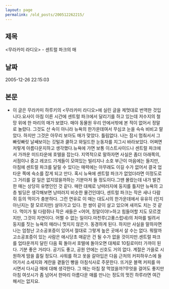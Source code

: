 ```yaml
---
layout: page
permalink: /old_posts/200512262215/
---
```


## 제목
&lt;무라카미 라디오&gt; - 센트럴 파크의 매

## 날짜
2005-12-26 22:15:03

## 본문
* 이 글은 무라카미 하루키의 <무라카미 라디오>에 실린 글을 제멋대로 번역한 것입니다.요사이 아침 이른 시간에 센트럴 파크에서 달리기를 하고 있는데 저수지의 철망 위에 한 마리의 매가 보였다. 매야 동물원 우리 안에서밖에 본 적이 없어서 정말로 놀랐다. 그것도 산 속이 아니라 뉴욕의 한가운데여서 무심코 눈을 슥슥 비비고 말았다. 하지만 그것은 아무리 보아도 매가 맞았다. 틀림없다. 나는 잠시 멈춰서서 그 빠릿빠릿 날쌔보이는 깃털과 쿨하고 와일드한 눈동자를 지그시 바라보았다. 어쩌면 저렇게 아름다운지하고 생각했다.뉴욕에 가면 보통 이스트사이드나 센트럴 파크에서 가까운 미드타운에 호텔을 잡는다. 지역적으로 말하자면 사실은 좀더 아래쪽의, 서점이나 중고 레코드 가게들이 모여있는 빌리지나 소호 부근이 마음에는 들지만, 아침에 센트럴 파크를 달릴 수 있다는 매력에는 아무래도 이길 수가 없어서 결국 업타운 쪽에 숙소를 잡게 되고 만다. 혹시 뉴욕에 센트럴 파크가 없었더라면 이정도로 그 거리를 갈 일은 없지않을까하는 기분마저 들 정도이다.그땐 몰랐는데 내가 발견한 매는 상당히 유명인인 것 같다. 매란 대체로 낭떠러지에 둥지를 틀지만 뉴욕의 고층 빌딩은 생각해보면 낭떠러지 비슷한 물건인데다, 센트럴 파크는 작은 새나 다람쥐 등의 먹이가 충분하다. 그런 연유로 이 매는 대도시의 한가운데에서 유유히 (인지 아닌지는 잘 모르지만) 살아가고 있다. 한 쌍이 같이 살고 있으며 새끼도 치는 것 같다. 먹이가 될 다람쥐나 작은 새들은 <어어, 정말이야!>하고 힘들어할 지도 모르겠지만, 그것이 자연이다. 어쩔 수 없는 일이다.마천루(고풍스럽네)의 처마를 빌려서 둥지를 짓는 뉴욕의 매라니 멋지지 않은가. 동경하게 된다. 하지만 사실을 말하자면 나는 엄청난 고소공포증이 있어서 절대로 그렇게 높은 곳에서 살 수는 없다. 뭐랄까 고소공포증이 있는 사람은 애시당초 매같은 건 될 수가 없을 것이지만.센트럴 파크를 업타운까지 달린 다음 휙 돌아서 호텔에 돌아오면 대체로 10킬로미터 가까이 된다. 기분 좋은 거리다. 공기도 좋고, 공원 안에는 신호도 거의 없다. 계절은 가을로 시원하게 땀을 흘릴 정도다. 샤워를 하고 옷을 갈아입은 다음 근처의 커피하우스에 들어가서 소세지와 계란을 곁들인 빵을 아침식사로 주문한다. 뜨거운 블랙 커피를 마시면서 다시금 매에 대해 생각한다. 그 매는 아침 잘 먹었을까?무엇을 걸어도 좋지만 아침 여섯시가 좀 넘어서 한마리 아름다운 매를 만나는 정도의 멋진 하루라면 여간해서는 없지요.